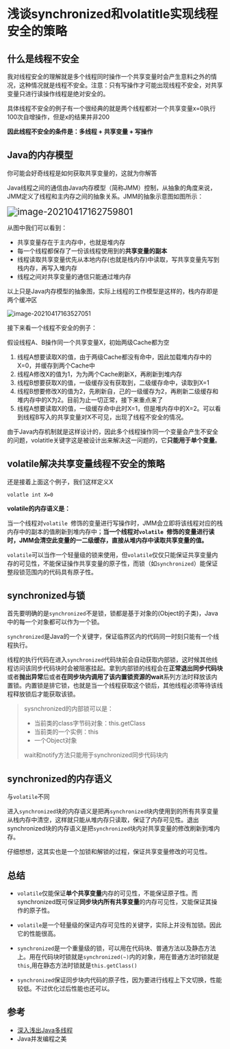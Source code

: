 # 浅谈synchronized和volatitle实现线程安全的策略

## 什么是线程不安全

我对线程安全的理解就是多个线程同时操作一个共享变量时会产生意料之外的情况，这种情况就是线程不安全。注意：只有写操作才可能出现线程不安全，对共享变量只进行读操作线程是绝对安全的。

具体线程不安全的例子有一个很经典的就是两个线程都对一个共享变量x=0执行100次自增操作，但是x的结果并非200

**因此线程不安全的条件是：多线程 + 共享变量 + 写操作**

## Java的内存模型

你可能会好奇线程是如何获取共享变量的，这就为你解答

Java线程之间的通信由Java内存模型（简称JMM）控制，从抽象的角度来说，JMM定义了线程和主内存之间的抽象关系。JMM的抽象示意图如图所示：

<img src="https://i.loli.net/2021/04/17/mOsLVUrfEl7bt3k.png" alt="image-20210417162759801" style="zoom:150%;" />

从图中我们可以看到：

- 共享变量存在于主内存中，也就是堆内存
- 每一个线程都保存了一份该线程使用到的**共享变量的副本**
- 线程读取共享变量优先从本地内存(也就是栈内存)中读取，写共享变量先写到栈内存，再写入堆内存
- 线程之间对共享变量的通信只能通过堆内存

以上只是Java内存模型的抽象图，实际上线程的工作模型是这样的，栈内存即是两个缓冲区

![image-20210417163527051](https://i.loli.net/2021/04/17/HTJ3YNydovAbC6u.png)

接下来看一个线程不安全的例子：

假设线程A、B操作同一个共享变量X，初始两级Cache都为空

1. 线程A想要读取X的值，由于两级Cache都没有命中，因此加载堆内存中的X=0，并缓存到两个Cache中
2. 线程A修改X的值为1，为为两个Cache刷新X，再刷新到堆内存
3. 线程B想要获取X的值，一级缓存没有获取到，二级缓存命中，读取到X=1
4. 线程B想要修改X的值为2，先刷新自，己的一级缓存为2，再刷新二级缓存和堆内存中的X为2。目前为止一切正常，接下来重点来了
5. 线程A想要读取X的值，一级缓存命中此时X=1，但是堆内存中的X=2。可以看到线程B写入的共享变量对X不可见，出现了线程不安全的情况。

由于Java内存机制就是这样设计的，因此多个线程操作同一个变量会产生不安全的问题，volatitle关键字这是被设计出来解决这一问题的，它**只能用于单个变量**。

## volatile解决共享变量线程不安全的策略

还是接着上面这个例子，我们这样定义X

`volatle int X=0`

**volatile的内存语义是：**

当一个线程对`volatile `修饰的变量进行写操作时，JMM会立即将该线程对应的栈内存中的副本的值刷新到堆内存中；**当一个线程对`volatile `修饰的变量进行读时，JMM会清空此变量的一二级缓存，直接从堆内存中读取共享变量的值。**

`volatile`可以当作一个轻量级的锁来使用，但`volatile`仅仅只能保证共享变量内存的可见性，不能保证操作共享变量的原子性，而锁（如`synchronized`）能保证整段锁范围内的代码具有原子性。

## synchronized与锁
首先要明确的是`synchronized`不是锁，锁都是基于对象的(Object的子类)，Java中的每一个对象都可以作为一个锁。

`synchronized`是Java的一个关键字，保证临界区内的代码同一时刻只能有一个线程执行。

线程的执行代码在进入`synchronized`代码块前会自动获取内部锁，这时候其他线程访问该同步代码块时会被阻塞挂起。拿到内部锁的线程会在**正常退出同步代码块**或者**抛出异常**后或者**在同步块内调用了该内置锁资源的wait**系列方法时释放该内置锁。内置锁是排它锁，也就是当一个线程获取这个锁后，其他线程必须等待该线程释放锁后才能获取该锁。

> sysnchronized的内部锁可以是：
>
> - 当前类的class字节码对象：this.getClass
> - 当前类的一个实例：this
> - 一个Object对象
>
> wait和notify方法只能用于synchronized同步代码块内

## synchronized的内存语义

与`volatile`不同

进入`synchronized`块的内存语义是把再`synchronized`块内使用到的所有共享变量从栈内存中清空，这样就只能从堆内存只读取，保证了内存可见性。退出synchronized块的内存语义是把`synchronized`块内对共享变量的修改刷新到堆内存。

仔细想想，这其实也是一个加锁和解锁的过程，保证共享变量修改的可见性。

## 总结

- `volatile`仅能保证**单个共享变量**内存的可见性，不能保证原子性。而synchronized既可保证**同步块内所有共享变量**的内存可见性，又能保证其操作的原子性。

- `volatile`是一个轻量级的保证内存可见性的关键字，实际上并没有加锁。因此它的性能很高。
- `synchronized`是一个重量级的锁，可以用在代码块、普通方法以及静态方法上。用在代码块时锁就是`synchronized(~)`内的对象，用在普通方法时锁就是`this`,用在静态方法时锁就是`this.getClass()`
- `synchronized`保证同步块内代码的原子性，因为要进行线程上下文切换，性能较低。不过优化过后性能也还可以。

## 参考

- [深入浅出Java多线程](https://redspider.gitbook.io/concurrent/di-er-pian-yuan-li-pian/8)
- Java并发编程之美


















